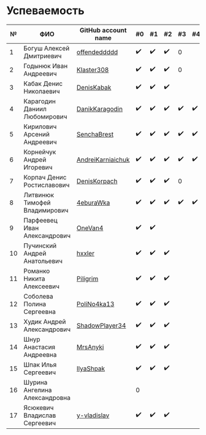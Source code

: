 # Успеваемость #

| №  | ФИО                           | GitHub account name                                     | #0 | #1 | #2 | #3 | #4 | #5 |Рейтинг |
|----|-------------------------------|---------------------------------------------------------|----|----|----|----|----|----|--------|
| 1  | Богуш Алексей Дмитриевич      |[offendeddddd](https://github.com/offendeddddd)          |✔️  |✔️ |✔️ |0    |    |    |8      |
| 2  | Годынюк Иван Андреевич        |[Klaster308](https://github.com/Klaster308)              |✔️  |✔️ |✔️ |0    |    |    |8      |
| 3  | Кабак Денис Николаевич        |[DenisKabak](https://github.com/DenisKabak)              |✔️  |✔️ |✔️ |     |    |    |8      |
| 4  | Карагодин Даниил Любомирович  |[DanikKaragodin](https://github.com/DanikKaragodin)      |✔️  |✔️ |✔️ | ✔️ |✔️  |✔️ |10     |
| 5  | Кирилович Арсений Андреевич   |[SenchaBrest](https://github.com/SenchaBrest)            |✔️  |✔️ |✔️ | ✔️ |✔️  |✔️ |10     |
| 6  | Корнейчук Андрей Игоревич     |[AndreiKarniaichuk](https://github.com/AndreiKarniaichuk)|✔️  |✔️ |✔️ |✔️  |✔️  |0   |9      |
| 7  | Корпач Денис Ростиславович    |[DenisKorpach](https://github.com/DenisKorpach)          |✔️  |✔️ |✔️ |0    |    |    |8      |
| 8  | Литвинюк Тимофей Владимирович |[4eburaWka](https://github.com/4eburaWka)                |✔️  |✔️ |✔️ |✔️ |✔️  |    |8       |
| 9  | Парфеевец Иван Александрович  |[OneVan4](https://github.com/OneVan4)                    |✔️  |✔️ |   |     |    |    |6      |
| 10 | Пучинский Андрей Анатольевич  |[hxxler](https://github.com/hxxler)                      |✔️  |✔️ |✔️ |     |    |    |6      |
| 11 | Романко Никита Алексеевич     |[PiIigrim](https://github.com/PiIigrim)                  |✔️  |✔️ |✔️ |     |    |    |6      |
| 12 | Соболева Полина Сергеевна     |[PoliNo4ka13](https://github.com/PoliNo4ka13)            |✔️  |✔️ |✔️ |     |    |    |8      |
| 13 | Худик Андрей Александрович    |[ShadowPlayer34](https://github.com/ShadowPlayer34)      |✔️  |✔️ |✔️ |     |    |    |6      |
| 14 | Шнур Анастасия Андреевна      |[MrsAnyki](https://github.com/MrsAnyki)                  |✔️  |✔️ |✔️ |     |    |    |6      |
| 15 | Шпак Илья Сергеевич           |[IlyaShpak](https://github.com/IlyaShpak)                |✔️  |✔️ |✔️ |     |    |    |8      |
| 16 | Шурина Ангелина Александровна |                                                         |0   |   |    |     |    |    |5      |
| 17 | Ясюкевич Владислав Сергеевич  |[y-vladislav](https://github.com/y-vladislav)            |✔️  |✔️ |✔️ |     |    |    |6      |

